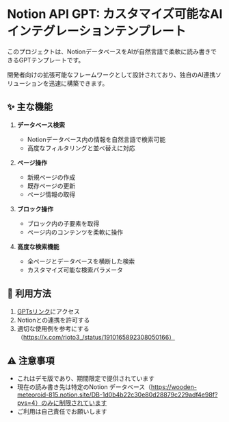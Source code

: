 # Notion API GPT: カスタマイズ可能なAIインテグレーションテンプレート

このプロジェクトは、NotionデータベースをAIが自然言語で柔軟に読み書きできるGPTテンプレートです。

開発者向けの拡張可能なフレームワークとして設計されており、独自のAI連携ソリューションを迅速に構築できます。

## ✨ 主な機能

1. **データベース検索**
   - Notionデータベース内の情報を自然言語で検索可能
   - 高度なフィルタリングと並べ替えに対応

2. **ページ操作**
   - 新規ページの作成
   - 既存ページの更新
   - ページ情報の取得

3. **ブロック操作**
   - ブロック内の子要素を取得
   - ページ内のコンテンツを柔軟に操作

4. **高度な検索機能**
   - 全ページとデータベースを横断した検索
   - カスタマイズ可能な検索パラメータ

## 🚀 利用方法

1. [GPTsリンク](https://chatgpt.com/g/g-67f5f67b1004819180a5ba3e0749ab37-tenhure-notionapi-read-write)にアクセス
2. Notionとの連携を許可する
3. 適切な使用例を参考にする（https://x.com/rioto3_/status/1910165892308050166）
   
## ⚠️ 注意事項

- これはデモ版であり、期間限定で提供されています
- 現在の読み書き先は特定のNotion データベース（https://wooden-meteoroid-815.notion.site/DB-1d0b4b22c30e80d28879c229adf4e98f?pvs=4）のみに制限されています
- ご利用は自己責任でお願いします
